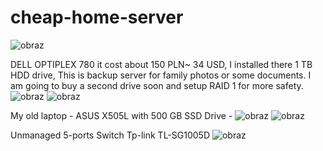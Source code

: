 # cheap-home-server
![obraz](https://user-images.githubusercontent.com/48838635/169117860-2a60c591-6536-4512-af9f-0ff375dcd2ba.png)

DELL OPTIPLEX 780 it cost about 150 PLN~ 34 USD, I installed there 1 TB HDD drive, This is backup server for family photos or some documents. I am going to buy a second drive soon and setup RAID 1 for more safety.
![obraz](https://user-images.githubusercontent.com/48838635/169062989-77d71b85-ae18-4196-9229-4f0f61653f1f.png)
![obraz](https://user-images.githubusercontent.com/48838635/169117503-65974fba-5bfd-47af-92e5-d6b3b964e29b.png)

My old laptop - ASUS X505L with 500 GB SSD Drive - 
![obraz](https://user-images.githubusercontent.com/48838635/169075772-ef97a720-a995-426d-a4bc-f70952f40ca4.png)
![obraz](https://user-images.githubusercontent.com/48838635/169117221-312cf00a-5373-4c0d-bcde-a04dd91a00c5.png)

Unmanaged 5-ports Switch Tp-link TL-SG1005D
![obraz](https://user-images.githubusercontent.com/48838635/169063112-e3953b92-d1b7-469d-bc74-54186e0f6449.png)
